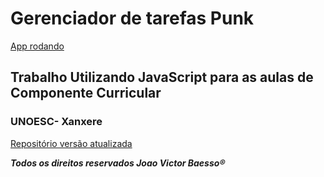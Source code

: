 <h1> Gerenciador de tarefas Punk </h1> <a href="https://relaxed-galileo-5401e6.netlify.app/">App rodando</a>

<h2>Trabalho Utilizando JavaScript para as aulas de Componente Curricular</h2>

<h3>UNOESC- Xanxere</h3>

<a href="https://github.com/victorbaesso/gerenciadorpunk">Repositório versão atualizada</a>

***Todos os direitos reservados Joao Victor Baesso®***



